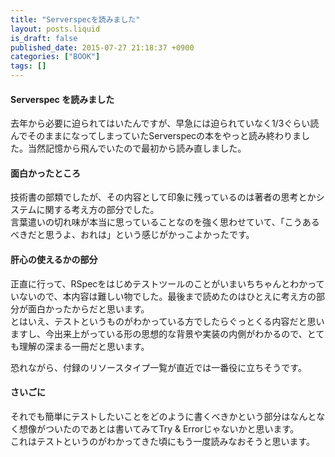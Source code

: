 ```yaml
---
title: "Serverspecを読みました"
layout: posts.liquid
is_draft: false
published_date: 2015-07-27 21:18:37 +0900
categories: ["BOOK"]
tags: []
---
```


#### Serverspec を読みました
去年から必要に迫られてはいたんですが、早急には迫られていなく1/3ぐらい読んでそのままになってしまっていたServerspecの本をやっと読み終わりました。当然記憶から飛んでいたので最初から読み直しました。

#### 面白かったところ
技術書の部類でしたが、その内容として印象に残っているのは著者の思考とかシステムに関する考え方の部分でした。  
言葉遣いの切れ味が本当に思っていることなのを強く思わせていて、「こうあるべきだと思うよ、おれは」という感じがかっこよかったです。

#### 肝心の使えるかの部分
正直に行って、RSpecをはじめテストツールのことがいまいちちゃんとわかっていないので、本内容は難しい物でした。最後まで読めたのはひとえに考え方の部分が面白かったからだと思います。  
とはいえ、テストというものがわかっている方でしたらぐっとくる内容だと思いますし、今出来上がっている形の思想的な背景や実装の内側がわかるので、とても理解の深まる一冊だと思います。

恐れながら、付録のリソースタイプ一覧が直近では一番役に立ちそうです。

#### さいごに
それでも簡単にテストしたいことをどのように書くべきかという部分はなんとなく想像がついたのであとは書いてみてTry & Errorじゃないかと思います。  
これはテストというのがわかってきた頃にもう一度読みなおそうと思います。


